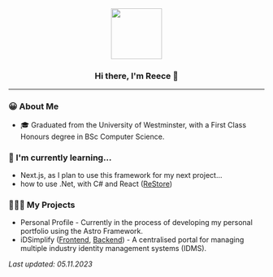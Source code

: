 <div align="center">
  <img src="https://avatars.githubusercontent.com/u/63851638?v=4" width="100px" />
  <h3>Hi there, I'm Reece 👋</h3>
</div>

---

### 😀 About Me

- 🎓 Graduated from the University of Westminster, with a First Class Honours degree in BSc Computer Science.

### 🌱 I'm currently learning...

- Next.js, as I plan to use this framework for my next project...
- how to use .Net, with C# and React ([ReStore](https://github.com/english-ra/ReStore))

### 👨🏼‍💻 My Projects

- Personal Profile - Currently in the process of developing my personal portfolio using the Astro Framework.
- iDSimplify ([Frontend](https://github.com/english-ra/idsimplify-frontend), [Backend](https://github.com/english-ra/idsimplify-backend)) - A centralised portal for managing multiple industry identity management systems (IDMS).

*Last updated: 05.11.2023*

<!--
**english-ra/english-ra** is a ✨ _special_ ✨ repository because its `README.md` (this file) appears on your GitHub profile.

Here are some ideas to get you started:

- 🔭 I’m currently working on ...
- 🌱 I’m currently learning ...
- 👯 I’m looking to collaborate on ...
- 🤔 I’m looking for help with ...
- 💬 Ask me about ...
- 📫 How to reach me: ...
- 😄 Pronouns: ...
- ⚡ Fun fact: ...
-->
